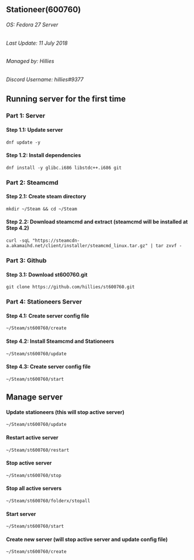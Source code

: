 ## Stationeer(600760) 
###### OS: Fedora 27 Server
###### Last Update: 11 July 2018
###### Managed by: Hillies
###### Discord Username: hillies#9377 






## Running server for the first time



### Part 1: Server

#### Step 1.1: Update server
`dnf update -y`

#### Step 1.2: Install dependencies
`dnf install -y glibc.i686 libstdc++.i686 git`



### Part 2: Steamcmd

#### Step 2.1: Create steam directory
`mkdir ~/Steam && cd ~/Steam`

#### Step 2.2: Download steamcmd and extract (steamcmd will be installed at Step 4.2)
`curl -sqL "https://steamcdn-a.akamaihd.net/client/installer/steamcmd_linux.tar.gz" | tar zxvf -`



### Part 3: Github

#### Step 3.1: Download st600760.git
`git clone https://github.com/hillies/st600760.git`



### Part 4: Stationeers Server

#### Step 4.1: Create server config file
`~/Steam/st600760/create`

#### Step 4.2: Install Steamcmd and Stationeers 
`~/Steam/st600760/update`

#### Step 4.3: Create server config file
`~/Steam/st600760/start`



## Manage server

#### Update stationeers (this will stop active server)
`~/Steam/st600760/update`

#### Restart active server
`~/Steam/st600760/restart`

#### Stop active server
`~/Steam/st600760/stop`

#### Stop all active servers
`~/Steam/st600760/folderx/stopall`

#### Start server
`~/Steam/st600760/start`

#### Create new server (will stop active server and update config file)
`~/Steam/st600760/create`

